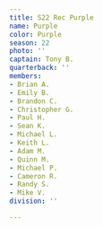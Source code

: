 ```yaml
---
title: S22 Rec Purple
name: Purple
color: Purple
season: 22
photo: ''
captain: Tony B.
quarterback: ''
members:
- Brian A.
- Emily B.
- Brandon C.
- Christopher G.
- Paul H.
- Sean K.
- Michael L.
- Keith L.
- Adam M.
- Quinn M.
- Michael P.
- Cameron R.
- Randy S.
- Mike V.
division: ''

---
```

